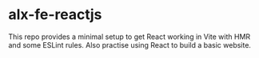 # alx-fe-reactjs

This repo provides a minimal setup to get React working in Vite with HMR and some ESLint rules. Also practise using React to build a basic website.
